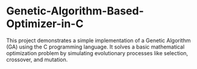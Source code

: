 # Genetic-Algorithm-Based-Optimizer-in-C
This project demonstrates a simple implementation of a Genetic Algorithm (GA) using the C programming language. It solves a basic mathematical optimization problem by simulating evolutionary processes like selection, crossover, and mutation.

